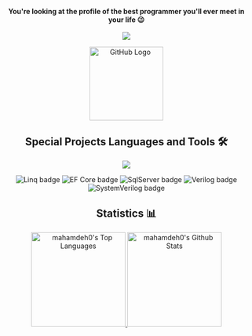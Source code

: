 <p align="center">
  <strong>You're looking at the profile of the best programmer you'll ever meet in your life 😉</strong>
  <br> <br>
  <a href="https://www.linkedin.com/in/abdulrahman-mahamdeh/" target="_blank">
    <img src="https://img.shields.io/badge/LinkedIn-0077B5?style=for-the-badge&logo=linkedin&logoColor=white">
  </a>
</p>
<div align="center">
  <img src="https://github.com/mahamdeh0/mahamdeh0/blob/master/special-octo.gif" alt="GitHub Logo" width="150" height="150" />
</div>

<h2 align="center">Special Projects Languages and Tools 🛠 </h2>

<p align="center">
  <img src="https://skillicons.dev/icons?i=cs,java,cpp,js,nodejs,postman,mysql,mongodb,git,discord,express,github,html,css&perline=14" />
</p>

<div align="center">
  <img src="https://img.shields.io/badge/Linq-%230095D5.svg?style=for-the-badge&logo=linq&logoColor=white" alt="Linq badge" />
  <img src="https://img.shields.io/badge/EF_Core-%230095D5.svg?style=for-the-badge&logo=entityframework&logoColor=white" alt="EF Core badge" />
  <img src="https://img.shields.io/badge/SqlServer-CC2927?style=for-the-badge&logo=microsoftsqlserver&logoColor=white" alt="SqlServer badge" />
  <img src="https://img.shields.io/badge/Verilog-%47A248?style=for-the-badge&logo=verilog&logoColor=white" alt="Verilog badge" />
  <img src="https://img.shields.io/badge/SystemVerilog-%100000?style=for-the-badge&logo=systemverilog&logoColor=white" alt="SystemVerilog badge" />
</div>

<h2 align="center">Statistics 📊</h2>

<div align="center">
  <a href="https://github.com/mahamdeh0?tab=repositories">
    <img alt="mahamdeh0's Top Languages" src="https://denvercoder1-github-readme-stats.vercel.app/api/top-langs/?username=mahamdeh0&langs_count=8&layout=compact&theme=react&hide_border=true&bg_color=0D1117&title_color=3AC301&icon_color=3AC301&text_color=FFFFFF&hide=Jupyter%20Notebook,Roff" height="192px"/>
  </a>
  <a href="https://github.com/mahamdeh0?tab=repositories">
    <img alt="mahamdeh0's Github Stats" src="https://denvercoder1-github-readme-stats.vercel.app/api/?username=mahamdeh0&show_icons=true&include_all_commits=true&count_private=true&theme=react&hide_border=true&bg_color=0D1117&title_color=3AC301&icon_color=3AC301&text_color=FFFFFF" height="192px"/>
  </a>
</div>
